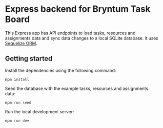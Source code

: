# Express backend for Bryntum Task Board

This Express app has API endpoints to load tasks, resources and assignments data and sync data changes to a local SQLite database. It uses [Sequelize ORM](https://sequelize.org/).

## Getting started 

Install the dependencies using the following command:

```shell
npm install
```

Seed the database with the example tasks, resources and assignments data:

```shell
npm run seed
```

Run the local development server:

```shell
npm run dev
```